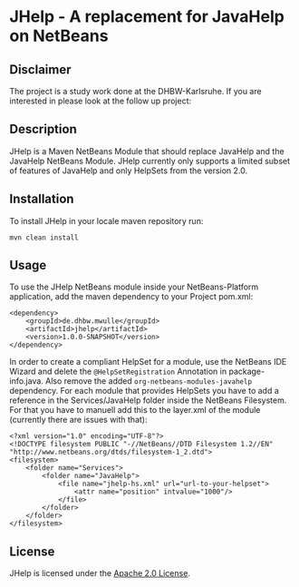 # JHelp - A replacement for JavaHelp on NetBeans

## Disclaimer

The project is a study work done at the DHBW-Karlsruhe. If you are interested in please look at the follow up project: 

## Description

JHelp is a Maven NetBeans Module that should replace JavaHelp and the JavaHelp NetBeans Module.
JHelp currently only supports a limited subset of features of JavaHelp and only HelpSets from the version 2.0.

## Installation

To install JHelp in your locale maven repository run:

```
mvn clean install
```

## Usage

To use the JHelp NetBeans module inside your NetBeans-Platform application, add the
maven dependency to your Project pom.xml:

```
<dependency>
    <groupId>de.dhbw.mwulle</groupId>
    <artifactId>jhelp</artifactId>
    <version>1.0.0-SNAPSHOT</version>
</dependency>
```

In order to create a compliant HelpSet for a module, use the NetBeans IDE Wizard and delete the ``@HelpSetRegistration``
Annotation in package-info.java.
Also remove the added ``org-netbeans-modules-javahelp`` dependency.
For each module that provides HelpSets you have to add a reference in the Services/JavaHelp 
folder inside the NetBeans Filesystem.
For that you have to manuell add this to the layer.xml of the module (currently there are issues with that):

```
<?xml version="1.0" encoding="UTF-8"?>
<!DOCTYPE filesystem PUBLIC "-//NetBeans//DTD Filesystem 1.2//EN" "http://www.netbeans.org/dtds/filesystem-1_2.dtd">
<filesystem>
    <folder name="Services">
        <folder name="JavaHelp">
            <file name="jhelp-hs.xml" url="url-to-your-helpset">
                <attr name="position" intvalue="1000"/>
            </file>
        </folder>
    </folder>
</filesystem>
```


## License

JHelp is licensed under the [Apache 2.0 License](LICENSE).
